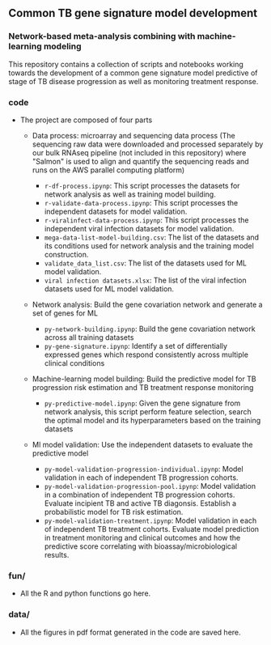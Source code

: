 ## Common TB gene signature model development 
###   Network-based meta-analysis combining with machine-learning modeling 

This repository contains a collection of scripts and notebooks working towards the development of a common gene signature model predictive of stage of TB disease progression as well as monitoring treatment response.


### code
* The project are composed of four parts
    - Data process: microarray and sequencing data process (The sequencing raw data were downloaded and processed separately by our bulk RNAseq pipeline (not included in this repository) where "Salmon" is used to align and quantify the sequencing reads and runs on the AWS parallel computing platform)
        * `r-df-process.ipynp`: This script processes the datasets for network analysis as well as training model building. 
        * `r-validate-data-process.ipynp`: This script processes the independent datasets for model validation.
        * `r-viralinfect-data-process.ipynp`: This script processes the independent viral infection datasets for model validation.
        * `mega-data-list-model-building.csv`: The list of the datasets and its conditions used for network analysis and the training model construction.
        * `validate_data_list.csv`: The list of the datasets used for ML model validation.
         * `viral infection datasets.xlsx`: The list of the viral infection datasets used for ML model validation.
        
    - Network analysis: Build the gene covariation network and generate a set of genes for ML 
        * `py-network-building.ipynp`: Build the gene covariation network across all training datasets
        * `py-gene-signature.ipynp`: Identify a set of differentially expressed genes which respond consistently across multiple clinical conditions
        
    - Machine-learning model building: Build the predictive model for TB progression risk estimation and TB treatment response monitoring
        * `py-predictive-model.ipynp`: Given the gene signature from network analysis, this script perform feature selection, search the optimal model and its hyperparameters based on the training datasets
    
    - Ml model validation: Use the independent datasets to evaluate the predictive model 
        * `py-model-validation-progression-individual.ipynp`: Model validation in each of independent TB progression cohorts.  
        * `py-model-validation-progression-pool.ipynp`: Model validation in a combination of independent TB progression cohorts. Evaluate incipient TB and active TB diagonsis. Establish a probabilistic model for TB risk estimation. 
        * `py-model-validation-treatment.ipynp`: Model validation in each of independent TB treatment cohorts.  Evaluate model prediction in treatment monitoring and clinical outcomes and how the predictive score correlating with bioassay/microbiological results.
        

### fun/
* All the R and python functions go here.
        
### data/
* All the figures in pdf format generated in the code are saved here.




